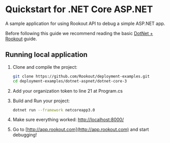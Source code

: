 # Quickstart for .NET Core ASP.NET

A sample application for using Rookout API to debug a simple ASP.NET app.

Before following this guide we recommend reading the basic [DotNet + Rookout] guide.

## Running local application

1. Clone and compile the project:
     ```bash
    git clone https://github.com/Rookout/deployment-examples.git
    cd deployment-examples/dotnet-aspnet/dotnet-core-3
    ```
2. Add your organization token to line 21 at Program.cs

3. Build and Run your project:
    ```bash
    dotnet run --framework netcoreapp3.0
    ```
4. Make sure everything worked: [http://localhost:8000/](http://localhost:8000/)

5. Go to [http://app.rookout.com](http://app.rookout.com) and start debugging! 

[DotNet + Rookout]: https://docs.rookout.com/docs/dotnet-setup/
